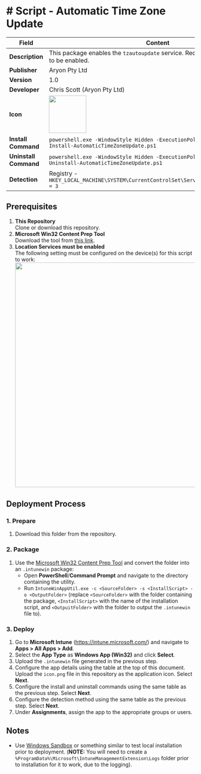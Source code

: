# # Script - Automatic Time Zone Update

| Field                 | Content                                                                                                                                                                |
| --------------------- | ---------------------------------------------------------------------------------------------------------------------------------------------------------------------- |
| **Description**       | This package enables the `tzautoupdate` service. Requires Location Services to be enabled.                                                                             |
| **Publisher**         | Aryon Pty Ltd                                                                                                                                                          |
| **Version**           | 1.0                                                                                                                                                                    |
| **Developer**         | Chris Scott (Aryon Pty Ltd)                                                                                                                                            |
| **Icon**              | <img src="https://github.com/cscott-dev/Intune-Resources/blob/main/Windows/Applications/%23%20Script%20-%20Automatic%20Timezone%20Update/icon.png?raw=true" width=100> |
| **Install Command**   | `powershell.exe -WindowStyle Hidden -ExecutionPolicy Bypass -File Install-AutomaticTimeZoneUpdate.ps1`                                                                 |
| **Uninstall Command** | `powershell.exe -WindowStyle Hidden -ExecutionPolicy Bypass -File Uninstall-AutomaticTimeZoneUpdate.ps1`                                                               |
| **Detection**         | Registry - `HKEY_LOCAL_MACHINE\SYSTEM\CurrentControlSet\Services\tzautoupdate\Start = 3`                                                                               |

## Prerequisites

1. **This Repository**\
   Clone or download this repository.
2. **Microsoft Win32 Content Prep Tool**\
   Download the tool from [this link](https://github.com/microsoft/Microsoft-Win32-Content-Prep-Tool).
3. **Location Services must be enabled**\
   The following setting must be configured on the device(s) for this script to work:\
   <img src="https://github.com/cscott-dev/Intune-Resources/blob/main/Windows/Applications/%23%20Script%20-%20Automatic%20Timezone%20Update/setting.png?raw=true" width=600>

## Deployment Process

### 1. Prepare

1. Download this folder from the repository.

### 2. Package

1. Use the [Microsoft Win32 Content Prep Tool](https://github.com/microsoft/Microsoft-Win32-Content-Prep-Tool) and
   convert the folder into an `.intunewin` package:
    - Open **PowerShell**/**Command Prompt** and navigate to the directory containing the utility.
    - Run `IntuneWinAppUtil.exe -c <SourceFolder> -s <InstallScript> -o <OutputFolder>` (replace `<SourceFolder>` with the folder containing the package, `<InstallScript>` with the name of the installation script, and `<OutpuitFolder>` with the folder to output the `.intunewin` file to).

### 3. Deploy

1. Go to **Microsoft Intune** (https://intune.microsoft.com/) and navigate to **Apps > All Apps > Add**.
2. Select the **App Type** as **Windows App (Win32)** and click **Select**.
3. Upload the `.intunewin` file generated in the previous step.
4. Configure the app details using the table at the top of this document. Upload the `icon.png` file in this repository
   as the application icon. Select **Next**.
5. Configure the install and uninstall commands using the same table as the previous step. Select **Next**.
6. Configure the detection method using the same table as the previous step. Select **Next**.
7. Under **Assignments**, assign the app to the appropriate groups or users.

## Notes

-   Use [Windows Sandbox](https://learn.microsoft.com/en-us/windows/security/application-security/application-isolation/windows-sandbox/windows-sandbox-overview) or something similar to test local installation prior to deployment. (**NOTE:** You will need to create a `%ProgramData%\Microsoft\IntuneManagementExtension\Logs` folder prior to installation for it to work, due to the logging).
